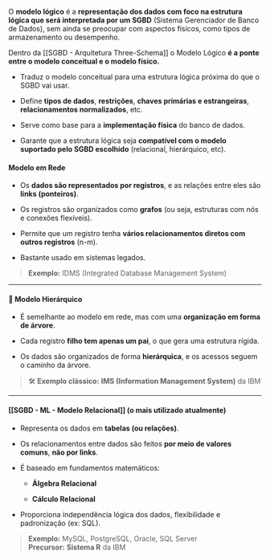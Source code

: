 O **modelo lógico** é a **representação dos dados com foco na estrutura lógica que será interpretada por um SGBD** (Sistema Gerenciador de Banco de Dados), sem ainda se preocupar com aspectos físicos, como tipos de armazenamento ou desempenho.

Dentro da [[SGBD - Arquitetura Three-Schema]] o Modelo Lógico **é a ponte entre o modelo conceitual e o modelo físico.**

- Traduz o modelo conceitual para uma estrutura lógica próxima do que o SGBD vai usar.
    
- Define **tipos de dados**, **restrições**, **chaves primárias e estrangeiras**, **relacionamentos normalizados**, etc.
    
- Serve como base para a **implementação física** do banco de dados.
    
- Garante que a estrutura lógica seja **compatível com o modelo suportado pelo SGBD escolhido** (relacional, hierárquico, etc).

#### **Modelo em Rede**

- Os **dados são representados por registros**, e as relações entre eles são **links (ponteiros)**.
    
- Os registros são organizados como **grafos** (ou seja, estruturas com nós e conexões flexíveis).
    
- Permite que um registro tenha **vários relacionamentos diretos com outros registros** (n-m).
    
- Bastante usado em sistemas legados.
    

>**Exemplo:** IDMS (Integrated Database Management System)

---

#### 🌲 **Modelo Hierárquico**

- É semelhante ao modelo em rede, mas com uma **organização em forma de árvore**.
    
- Cada registro **filho tem apenas um pai**, o que gera uma estrutura rígida.
    
- Os dados são organizados de forma **hierárquica**, e os acessos seguem o caminho da árvore.
    

> 🛠 **Exemplo clássico:** **IMS (Information Management System)** da IBM

---

#### **[[SGBD - ML -  Modelo Relacional]]** (o mais utilizado atualmente)

- Representa os dados em **tabelas (ou relações)**.
    
- Os relacionamentos entre dados são feitos **por meio de valores comuns**, **não por links**.
    
- É baseado em fundamentos matemáticos:
    
    - **Álgebra Relacional**
        
    - **Cálculo Relacional**
        
- Proporciona independência lógica dos dados, flexibilidade e padronização (ex: SQL).
    

>  **Exemplo:** MySQL, PostgreSQL, Oracle, SQL Server  
> **Precursor:** **Sistema R** da IBM